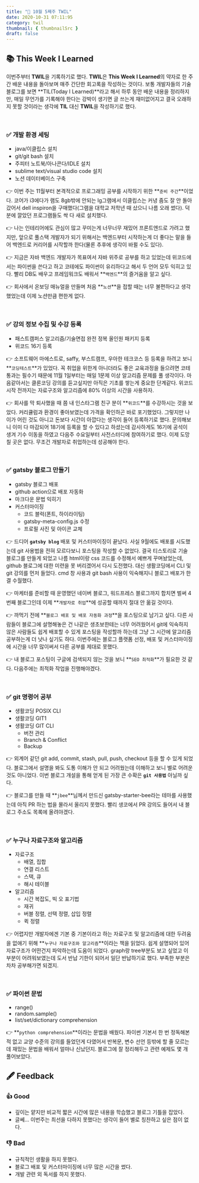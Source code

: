 ```yaml
---
title: "📑 10월 5째주 TWIL"
date: 2020-10-31 07:11:95
category: twil
thumbnail: { thumbnailSrc }
draft: false
---
```


## 📚 This Week I Learned


이번주부터 **TWIL**을 기록하기로 했다. **TWIL**은 **This Week I Learned**의 약자로 한 주간 배운 내용을 돌아보며 매주 간단한 회고록을 작성하는 것이다. 보통 개발자들의 기술블로그를 보면 **TIL(Today I Learned)**라고 해서 하루 동안 배운 내용을 정리하지만, 매일 무언가를 기록해야 한다는 강박이 생기면 글 쓰는게 재미없어지고 결국 오래하지 못할 것이라는 생각에 **TIL** 대신 **TWIL**을 작성하기로 했다.   

<br/>


### ✅ 개발 환경 세팅

- java/이클립스 설치
- git/git bash 설치
- 주피터 노트북/아나콘다/IDLE 설치
- sublime text/visual studio code 설치
- 노션 데이터베이스 구축

👉 이번 주는 11월부터 본격적으로 프로그래밍 공부를 시작하기 위한 **`준비 주간`**이었다. 코어가 i3에다가 램도 8gb밖에 안되는 lg그램에서 이클립스는 커녕 줌도 잘 안 돌아갔어서 dell inspiron을 구매했다(그램을 대학교 저학년 때 샀으니 나름 오래 썼다). 덕분에 깔았던 프로그램들도 싹 다 새로 설치했다. 

👉 나는 인테리어에도 관심이 많고 꾸미는게 너무너무 재밌어 프론트엔드로 가려고 했지만, 앞으로 풀스택 개발자가 되기 위해서는 백엔드부터 시작하는게 더 좋다는 말을 들어 백엔드로 커리어를 시작할까 한다(물론 추후에 생각이 바뀔 수도 있다).   

👉 지금은 자바 백엔드 개발자가 목표여서 자바 위주로 공부를 하고 있었는데 위코드에서는 파이썬을 쓴다고 하고 코테에도 파이썬이 유리하다고 해서 두 언어 모두 익히고 있다. 빨리 DB도 배우고 프레임워크도 배워서 **`백엔드`**의 즐거움을 알고 싶다.   

👉 회사에서 온보딩 매뉴얼을 만들며 처음 **`노션`**을 접할 때는 너무 불편하다고 생각했었는데 이제 노션만큼 편한게 없다.

<br/>

### ✅ 강의 정보 수집 및 수강 등록

- 패스트캠퍼스 알고리즘/기술면접 완전 정복 올인원 패키지 등록
- 위코드 16기 등록

👉 소프트웨어 마에스트로, saffy, 부스트캠프, 우아한 테크코스 등 등록을 하려고 보니 **`코딩테스트`**가 있었다. 꼭 취업을 위한게 아니더라도 좋은 교육과정을 들으려면 코테 통과는 필수기 때문에 11월 1일부터는 매일 1문제 이상 알고리즘 문제를 풀 생각이다. 마음같아서는 클론코딩 강의를 듣고싶지만 아직은 기초를 쌓는게 중요한 단계같다. 위코드 시작 전까지는 자료구조와 알고리즘에 80% 이상의 시간을 사용하자.

👉 회사를 막 퇴사했을 때 쯤 내 인스타그램 친구 분이 **`위코드`**를 수강하시는 것을 보았다. 커리큘럼과 환경이 좋아보였는데 가격을 확인하곤 바로 포기했었다. 그렇지만 나이가 어린 것도 아니고 돈보다 시간이 아깝다는 생각이 들어 등록하기로 했다. 문의해보니 이미 다 마감되어 18기에 등록을 할 수 있다고 하셨는데 감사하게도 16기에 공석이 생겨 기수 이동을 하였고 다음주 수요일부터 사전스터디에 참여하기로 했다. 이제 도망칠 곳은 없다. 무조건 개발자로 취업하는데 성공해야 한다. 

<br/>

### ✅ gatsby 블로그 만들기

- gatsby 블로그 배포
- github action으로 배포 자동화
- 마크다운 문법 익히기
- 커스터마이징
    - 코드 블럭(폰트, 하이라이팅)
    - gatsby-meta-config.js 수정
    - 프로필 사진 및 아이콘 교체  

👉 드디어 **`gatsby blog`** 배포 및 커스터마이징이 끝났다. 사실 9월에도 배포를 시도했는데 git 사용법을 전혀 모르다보니 포스팅을 작성할 수 없었다. 결국 티스토리로 기술 블로그를 만들게 되었고 나름 html이랑 css 코드를 수정해서 예쁘게 꾸며놨었는데, github 블로그에 대한 미련을 못 버리겠어서 다시 도전했다. 대신 생활코딩에서 CLI 및 git 강의를 먼저 들었다. cmd 창 사용과 git bash 사용이 익숙해지니 블로그 배포가 한결 수월했다.  

👉 마케터를 준비할 때 운영했던 네이버 블로그, 워드프레스 블로그까지 합치면 벌써 4번째 블로그인데 이제 **`개발자로 취업`**에 성공할 때까지 절대 안 옮길 것이다.   

👉 까먹기 전에 **`블로그 배포 및 배포 자동화 과정`**을 포스팅으로 남기고 싶다. 다른 사람들이 블로그에 설명해놓은 건 나같은 생초보한테는 너무 어려웠어서 git에 익숙하지 않은 사람들도 쉽게 배포할 수 있게 포스팅을 작성할까 하는데 그냥 그 시간에 알고리즘 공부하는게 더 낫나 싶기도 하다. 이번주에는 블로그 플랫폼 선정, 배포 및 커스터마이징에 시간을 너무 많이써서 다른 공부를 제대로 못했다. 

👉 내 블로그 포스팅이 구글에 검색되지 않는 것을 보니 **`SEO 최적화`**가 필요한 것 같다. 다음주에는 최적화 작업을 진행해야겠다. 

<br/>

### ✅ git 명령어 공부

- 생활코딩 POSIX CLI
- 생활코딩 GIT1
- 생활코딩 GIT CLI
    - 버전 관리
    - Branch & Conflict
    - Backup

👉 외계어 같던 git add, commit, stash, pull, push, checkout 등을 할 수 있게 되었다. 블로그에서 설명을 봐도 도통 이해가 안 되고 어려웠는데 이해하고 보니 별로 어려운 것도 아니었다. 이번 블로그 개설을 통해 얻게 된 가장 큰 수확은 **`git 사용법`** 아닐까 싶다.

👉 블로그를 만들 때 **`jbee`**님께서 만드신 gatsby-starter-bee라는 테마를 사용했는데 아직 PR 하는 법을 몰라서 올리지 못했다. 빨리 생코에서 PR 강의도 들어서 내 블로그 주소도 목록에 올려야겠다. 


<br/>

### ✅ 누구나 자료구조와 알고리즘

- 자료구조
    - 배열, 집합
    - 연결 리스트
    - 스택, 큐
    - 해시 테이블
- 알고리즘
    - 시간 복잡도, 빅 오 표기법
    - 재귀
    - 버블 정렬, 선택 정렬, 삽입 정렬
    - 퀵 정렬  

👉 어렵지만 개발자에겐 기본 중 기본이라고 하는 자료구조 및 알고리즘에 대한 두려움을 없애기 위해 **`누구나 자료구조와 알고리즘`**이라는 책을 읽었다. 쉽게 설명되어 있어 자료구조가 어떤건지 파악하는데 도움이 되었다. graph랑 tree부분도 보고 싶었고 이 부분이 어려워보였는데 도서 반납 기한이 되어서 일단 반납하기로 했다. 부족한 부분은 차차 공부해가면 되겠지.   

<br/>

### ✅ 파이썬 문법

- range()
- random.sample()
- list/set/dictionary comprehension  

👉 **`python comprehension`**이라는 문법을 배웠다. 파이썬 기본서 한 번 정독해본적 없고 교양 수준의 강의를 들었던게 다였어서 반복문, 변수 선언 등밖에 할 줄 모르는데 재밌는 문법을 배워서 얼마나 신났던지. 블로그에 잘 정리해두고 관련 예제도 몇 개 풀어보았다. 



## 🖋️ Feedback

### 👍 Good
- 깊이는 얕지만 비교적 짧은 시간에 많은 내용을 학습했고 블로그 기틀을 잡았다.
- 글쎄... 이번주는 최선을 다하지 못했다는 생각이 들어 별로 칭찬하고 싶은 점이 없다. 


### 👎 Bad
- 규칙적인 생활을 하지 못했다.
- 블로그 배포 및 커스터마이징에 너무 많은 시간을 썼다. 
- 개발 관련 외 독서를 하지 못했다. 

